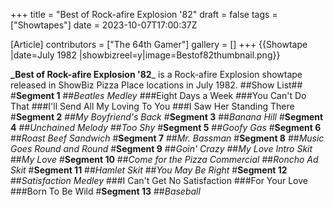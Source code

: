 +++
title = "Best of Rock-afire Explosion '82"
draft = false
tags = ["Showtapes"]
date = 2023-10-07T17:00:37Z

[Article]
contributors = ["The 64th Gamer"]
gallery = []
+++
{{Showtape
|date=July 1982
|showbizreel=y|image=Bestof82thumbnail.png}}

**_Best of Rock-afire Explosion '82**_ is a Rock-afire Explosion showtape released in ShowBiz Pizza Place locations in July 1982.
##Show List##
#**Segment 1**
##_Beatles Medley_
###Eight Days a Week
###You Can't Do That
###I'll Send All My Loving To You
###I Saw Her Standing There
#**Segment 2**
##_My Boyfriend's Back_
#**Segment 3**
##_Banana Hill_
#**Segment 4**
##_Unchained Melody_
##_Too Shy_
#**Segment 5**
##_Goofy Gas_
#**Segment 6**
##_Roast Beef Sandwich_
#**Segment 7**
##_Mr. Bassman_
#**Segment 8**
##_Music Goes Round and Round_
#**Segment 9**
##_Goin' Crazy_
##_My Love Intro Skit_
##_My Love_
#**Segment 10**
##_Come for the Pizza Commercial_
##_Roncho Ad Skit_
#**Segment 11**
##_Hamlet Skit_
##_You May Be Right_
#**Segment 12**
##_Satisfaction Medley_
###I Can't Get No Satisfaction
###For Your Love
###Born To Be Wild
#**Segment 13**
##_Baseball_
